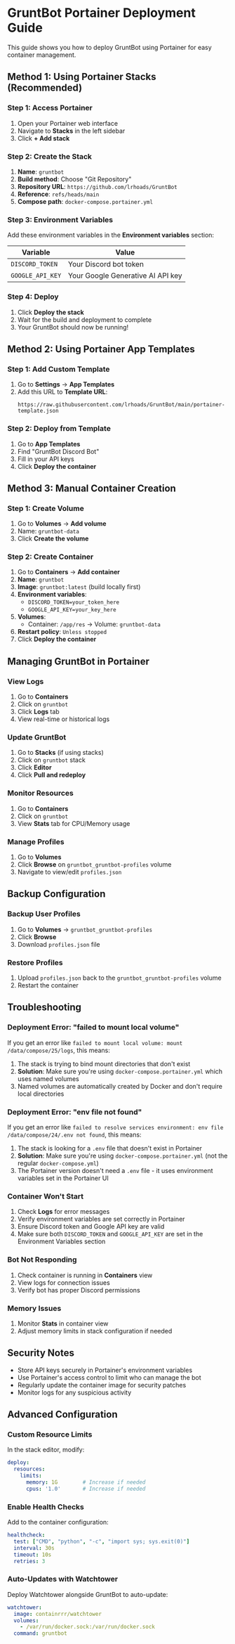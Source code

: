 # GruntBot Portainer Deployment Guide

This guide shows you how to deploy GruntBot using Portainer for easy container management.

## Method 1: Using Portainer Stacks (Recommended)

### Step 1: Access Portainer
1. Open your Portainer web interface
2. Navigate to **Stacks** in the left sidebar
3. Click **+ Add stack**

### Step 2: Create the Stack
1. **Name**: `gruntbot`
2. **Build method**: Choose "Git Repository"
3. **Repository URL**: `https://github.com/lrhoads/GruntBot`
4. **Reference**: `refs/heads/main`
5. **Compose path**: `docker-compose.portainer.yml`

### Step 3: Environment Variables
Add these environment variables in the **Environment variables** section:

| Variable | Value |
|----------|--------|
| `DISCORD_TOKEN` | Your Discord bot token |
| `GOOGLE_API_KEY` | Your Google Generative AI API key |

### Step 4: Deploy
1. Click **Deploy the stack**
2. Wait for the build and deployment to complete
3. Your GruntBot should now be running!

## Method 2: Using Portainer App Templates

### Step 1: Add Custom Template
1. Go to **Settings** → **App Templates**
2. Add this URL to **Template URL**: 
   ```
   https://raw.githubusercontent.com/lrhoads/GruntBot/main/portainer-template.json
   ```

### Step 2: Deploy from Template
1. Go to **App Templates**
2. Find "GruntBot Discord Bot"
3. Fill in your API keys
4. Click **Deploy the container**

## Method 3: Manual Container Creation

### Step 1: Create Volume
1. Go to **Volumes** → **Add volume**
2. Name: `gruntbot-data`
3. Click **Create the volume**

### Step 2: Create Container
1. Go to **Containers** → **Add container**
2. **Name**: `gruntbot`
3. **Image**: `gruntbot:latest` (build locally first)
4. **Environment variables**:
   - `DISCORD_TOKEN=your_token_here`
   - `GOOGLE_API_KEY=your_key_here`
5. **Volumes**:
   - Container: `/app/res` → Volume: `gruntbot-data`
6. **Restart policy**: `Unless stopped`
7. Click **Deploy the container**

## Managing GruntBot in Portainer

### View Logs
1. Go to **Containers**
2. Click on `gruntbot`
3. Click **Logs** tab
4. View real-time or historical logs

### Update GruntBot
1. Go to **Stacks** (if using stacks)
2. Click on `gruntbot` stack
3. Click **Editor**
4. Click **Pull and redeploy**

### Monitor Resources
1. Go to **Containers**
2. Click on `gruntbot`
3. View **Stats** tab for CPU/Memory usage

### Manage Profiles
1. Go to **Volumes**
2. Click **Browse** on `gruntbot_gruntbot-profiles` volume
3. Navigate to view/edit `profiles.json`

## Backup Configuration

### Backup User Profiles
1. Go to **Volumes** → `gruntbot_gruntbot-profiles`
2. Click **Browse**
3. Download `profiles.json` file

### Restore Profiles
1. Upload `profiles.json` back to the `gruntbot_gruntbot-profiles` volume
2. Restart the container

## Troubleshooting

### Deployment Error: "failed to mount local volume"
If you get an error like `failed to mount local volume: mount /data/compose/25/logs`, this means:
1. The stack is trying to bind mount directories that don't exist
2. **Solution**: Make sure you're using `docker-compose.portainer.yml` which uses named volumes
3. Named volumes are automatically created by Docker and don't require local directories

### Deployment Error: "env file not found"
If you get an error like `failed to resolve services environment: env file /data/compose/24/.env not found`, this means:
1. The stack is looking for a `.env` file that doesn't exist in Portainer
2. **Solution**: Make sure you're using `docker-compose.portainer.yml` (not the regular `docker-compose.yml`)
3. The Portainer version doesn't need a `.env` file - it uses environment variables set in the Portainer UI

### Container Won't Start
1. Check **Logs** for error messages
2. Verify environment variables are set correctly in Portainer
3. Ensure Discord token and Google API key are valid
4. Make sure both `DISCORD_TOKEN` and `GOOGLE_API_KEY` are set in the Environment Variables section

### Bot Not Responding
1. Check container is running in **Containers** view
2. View logs for connection issues
3. Verify bot has proper Discord permissions

### Memory Issues
1. Monitor **Stats** in container view
2. Adjust memory limits in stack configuration if needed

## Security Notes

- Store API keys securely in Portainer's environment variables
- Use Portainer's access control to limit who can manage the bot
- Regularly update the container image for security patches
- Monitor logs for any suspicious activity

## Advanced Configuration

### Custom Resource Limits
In the stack editor, modify:
```yaml
deploy:
  resources:
    limits:
      memory: 1G        # Increase if needed
      cpus: '1.0'       # Increase if needed
```

### Enable Health Checks
Add to the container configuration:
```yaml
healthcheck:
  test: ["CMD", "python", "-c", "import sys; sys.exit(0)"]
  interval: 30s
  timeout: 10s
  retries: 3
```

### Auto-Updates with Watchtower
Deploy Watchtower alongside GruntBot to auto-update:
```yaml
watchtower:
  image: containrrr/watchtower
  volumes:
    - /var/run/docker.sock:/var/run/docker.sock
  command: gruntbot
```
